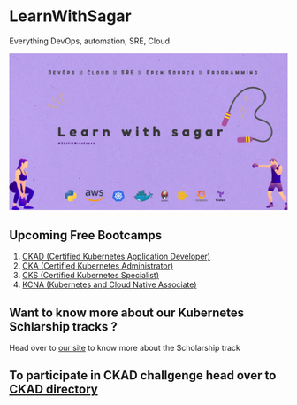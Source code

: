 # LearnWithSagar
Everything DevOps, automation, SRE, Cloud


![LearnWithSagar](./repo_resources/learnwithsagar.png)

## Upcoming Free Bootcamps
1. [CKAD (Certified Kubernetes Application Developer)](./CKAD/)
2. [CKA (Certified Kubernetes Administrator)](./CKA/)
3. [CKS (Certified Kubernetes Specialist)](./CKS/)
4. [KCNA (Kubernetes and Cloud Native Associate)](./KCNA/)



## Want to know more about our Kubernetes Schlarship tracks ?

Head over to [our site](https://getfitwithsagar.prosperaweb.com/) to know more about the Scholarship track


## To participate in CKAD challgenge head over to [CKAD directory](./CKAD/)

